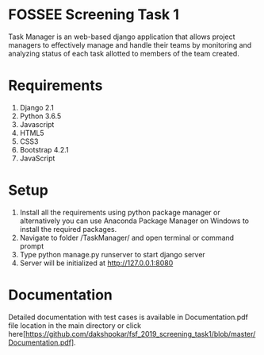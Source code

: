 # FOSSEE Screening Task 1
Task Manager is an web-based django application that allows project managers to effectively manage and handle their teams by monitoring and analyzing status of each task allotted to members of the team created.

# Requirements
1. Django 2.1
2. Python 3.6.5
3. Javascript
4. HTML5
5. CSS3
6. Bootstrap 4.2.1
7. JavaScript

# Setup
1. Install all the requirements using python package manager or alternatively
you can use Anaconda Package Manager on Windows to install the required
packages.
2. Navigate to folder /TaskManager/ and open terminal or command prompt
3. Type python manage.py runserver to start django server
4. Server will be initialized at http://127.0.0.1:8080

# Documentation
Detailed documentation with test cases is available in Documentation.pdf file location in the main directory or click here[https://github.com/dakshpokar/fsf_2019_screening_task1/blob/master/Documentation.pdf].
